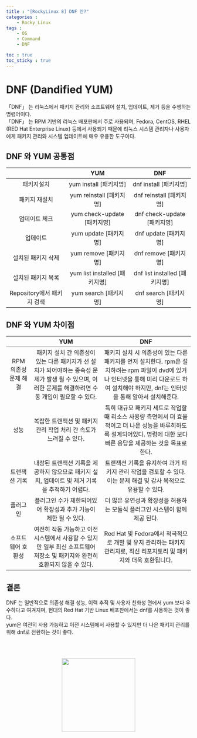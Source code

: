 ```yaml
---
title : "[RockyLinux 8] DNF 란?"
categories :
    - Rocky_Linux
tags :
    - OS
    - Command
    - DNF

toc : true
toc_sticky : true
---
```


# DNF (Dandified YUM)
「DNF」 는 리눅스에서 패키지 관리와 소프트웨어 설치, 업데이트, 제거 등을 수행하는 명령어이다.<br>
「DNF」 는 RPM 기반의 리눅스 배포판에서 주로 사용되며, Fedora, CentOS, RHEL (RED Hat Enterprise Linux) 등에서 사용되기 때문에 리눅스 시스템 관리자나 사용자에게 패키지 관리와 시스템 업데이트에 매우 유용한 도구이다.

## DNF 와 YUM 공통점

||YUM|DNF|
|:--:|:--:|:--:|
|패키지설치|yum install [패키지명]|dnf install [패키지명]|
|패키지 재설치|yum reinstall [패키지명]|dnf reinstall [패키지명]|
|업데이트 체크|yum check-update [패키지명]|dnf check-update [패키지명]|
|업데이트|yum update [패키지명]|dnf update [패키지명]|
|설치된 패키지 삭제|yum remove [패키지명]|dnf remove [패키지명]|
|설치된 패키지 목록|yum list installed [패키지명]|dnf list installed [패키지명]|
|Repository에서 패키지 검색|yum search [패키지명]|dnf search [패키지명]|

## DNF 와 YUM 차이점

||YUM|DNF|
|:--:|:--:|:--:|
|RPM 의존성 문제 해결|패키지 설치 간 의존성이 있는 다른 패키지가 선 설치가 되어야하는 종속성 문제가 발생 될 수 있으며, 이러한 문제를 해결하려면 수동 개입이 필요할 수 있다.|패키지 설치 시 의존성이 있는 다른 패키지를 먼저 설치한다. rpm은 설치하려는 rpm 파일이 dvd에 있거나 인터넷을 통해 미리 다운로드 하여 설치해야 하지만, dnf는 인터넷을 통해 알아서 설치해준다.|
|성능|복잡한 트랜잭션 및 패키지 관리 작업 처리 간 속도가 느려질 수 있다.|특히 대규모 패키지 세트로 작업할 때 리소스 사용량 측면에서 더 효율적이고 더 나은 성능을 바루히하도록 설계되어있다. 명령에 대한 보다 빠른 응답을 제공하는 것을 목표로 한다.|
|트랜잭션 기록|내장된 트랜잭션 기록을 제공하지 않으므로 패키지 설치, 업데이트 및 제거 기록을 추적하기 어렵다.|트랜잭션 기록을 유지하여 과거 패키지 관리 작업을 검토할 수 있다. 이는 문제 해결 및 감사 목적으로 유용할 수 있다.|
|플러그인|플러그인 수가 제한되어있어 확장성과 추가 기능이 제한 될 수 있다.|더 많은 유연성과 확장성을 허용하는 모듈식 플러그인 시스템이 함께 제공 된다.|
|소프트웨어 호환성|여전히 작동 가능하고 이전 시스템에서 사용할 수 있지만 일부 최신 소프트웨어 저장소 및 패키지와 완전히 호환되지 않을 수 있다.|Red Hat 및 Fedora에서 적극적으로 개발 및 유지 관리하는 패키지 관리자로, 최신 리포지토리 및 패키지와 더욱 호환됩니다.|

## 결론
DNF 는 일반적으로 의존성 해결 성능, 이력 추적 및 사용자 친화성 면에서 yum 보다 우수하다고 여겨지며, 현대의 Red Hat 기반 Linux 배포판에서는 dnf를 사용하는 것이 좋다.<br>
yum은 여전히 사용 가능하고 이전 시스템에서 사용할 수 있지만 더 나은 패키지 관리를 위해 dnf로 전환하는 것이 좋다.



<br><br>
<div style="text-align:center;">
<img src="https://github.com/hyundo0630/hyundo0630.github.io/blob/main/images/%EA%B0%90%EC%82%AC%ED%95%A9%EB%8B%88%EB%8B%A4.gif?raw=true" width="200" height="200">
</div>